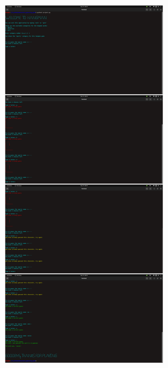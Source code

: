 ![Demo](Screenshot-from-2024-09-19-08-04-12.png)
![Demo](Screenshot-from-2024-09-19-08-04-38.png)
![Demo](Screenshot-from-2024-09-19-08-04-57.png)
![Demo](Screenshot-from-2024-09-19-08-05-21.png)